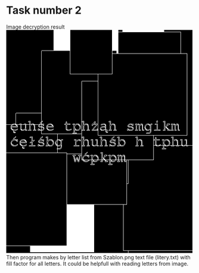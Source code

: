 # Task number 2

Image decryption result <br/>
![plot](test1.png)
Then program makes by letter list from Szablon.png text file (litery.txt) with fill factor for all letters. It could be helpfull with reading letters from image. <br/>

